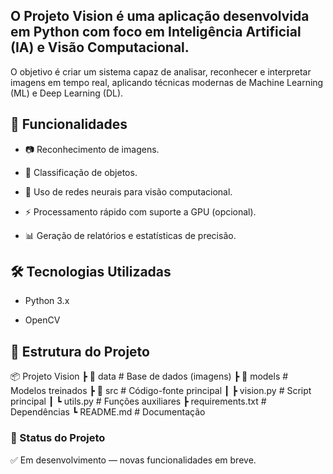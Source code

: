 ## O Projeto Vision é uma aplicação desenvolvida em Python com foco em Inteligência Artificial (IA) e Visão Computacional.
O objetivo é criar um sistema capaz de analisar, reconhecer e interpretar imagens em tempo real, aplicando técnicas modernas de Machine Learning (ML) e Deep Learning (DL).

## 📌 Funcionalidades

- 📷 Reconhecimento de imagens.

- 🤖 Classificação de objetos.

- 🧠 Uso de redes neurais para visão computacional.

- ⚡ Processamento rápido com suporte a GPU (opcional).

- 📊 Geração de relatórios e estatísticas de precisão.

## 🛠️ Tecnologias Utilizadas

- Python 3.x

- OpenCV



## 📂 Estrutura do Projeto
📦 Projeto Vision
 ┣ 📂 data              # Base de dados (imagens)
 ┣ 📂 models            # Modelos treinados
 ┣ 📂 src               # Código-fonte principal
 ┃ ┣ vision.py          # Script principal
 ┃ ┗ utils.py           # Funções auxiliares
 ┣ requirements.txt     # Dependências
 ┗ README.md            # Documentação





### 📌 Status do Projeto

✅ Em desenvolvimento — novas funcionalidades em breve.

